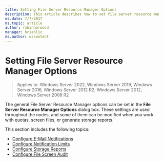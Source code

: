 ```yaml
---
title: Setting File Server Resource Manager Options
description: This article describes how to set file server resource manager options
ms.date: 7/7/2017
ms.topic: article
author: robinharwood
manager: brianlic
ms.author: wscontent
---
```


# Setting File Server Resource Manager Options

>Applies to: Windows Server 2022, Windows Server 2019, Windows Server 2016, Windows Server 2012 R2, Windows Server 2012, Windows Server 2008 R2

The general File Server Resource Manager options can be set in the **File Server Resource Manager Options** dialog box. These settings are used throughout the nodes, and some of them can be modified when you work with quotas, screen files, or generate storage reports.

This section includes the following topics:

-   [Configure E-Mail Notifications](configure-email-notifications.md)
-   [Configure Notification Limits](configure-notification-limits.md)
-   [Configure Storage Reports](configure-storage-reports.md)
-   [Configure File Screen Audit](configure-file-screen-audit.md)


